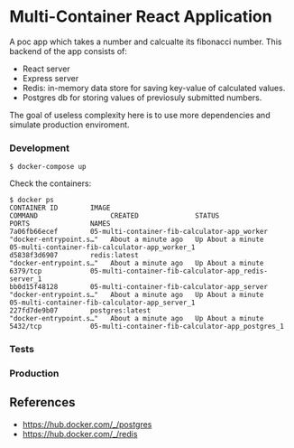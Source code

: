 #  Multi-Container  React Application

A poc app which takes a number and calcualte its fibonacci number.
This backend of the app consists of: 
 - React server 
 - Express server
 - Redis: in-memory data store for saving key-value of calculated values.
 - Postgres db for storing values of previosuly submitted numbers.

The goal of useless complexity here is to use more dependencies and simulate production enviroment. 
 
### Development


    $ docker-compose up

Check the containers:

    $ docker ps
    CONTAINER ID        IMAGE                                          COMMAND                  CREATED              STATUS              PORTS               NAMES
    7a06fb66ecef        05-multi-container-fib-calculator-app_worker   "docker-entrypoint.s…"   About a minute ago   Up About a minute                       05-multi-container-fib-calculator-app_worker_1
    d5838f3d6907        redis:latest                                   "docker-entrypoint.s…"   About a minute ago   Up About a minute   6379/tcp            05-multi-container-fib-calculator-app_redis-server_1
    bb0d15f48128        05-multi-container-fib-calculator-app_server   "docker-entrypoint.s…"   About a minute ago   Up About a minute                       05-multi-container-fib-calculator-app_server_1
    227fd7de9b07        postgres:latest                                "docker-entrypoint.s…"   About a minute ago   Up About a minute   5432/tcp            05-multi-container-fib-calculator-app_postgres_1

### Tests
        
### Production

## References

- https://hub.docker.com/_/postgres
- https://hub.docker.com/_/redis
